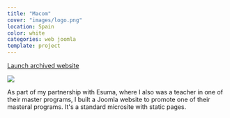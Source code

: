 ```yaml
---
title: "Macom"
cover: "images/logo.png"
location: Spain
color: white
categories: web joomla
template: project
---
```


<p class="align-center">
<a class="btn external" role="button" href="http://macom.herokuapp.com" target="_blank">Launch archived website</a>
</p>

![](/work/macom/images/1.png)

As part of my partnership with Esuma, where I also was a teacher in one of their master programs, I built a Joomla website to promote one of their masteral programs. It's a standard microsite with static pages.
